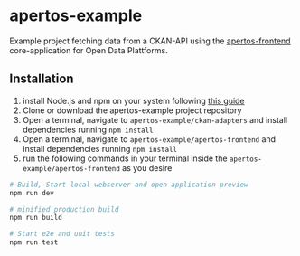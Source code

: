 # apertos-example
Example project fetching data from a CKAN-API using the [apertos-frontend](https://gitlab.fokus.fraunhofer.de/apertos/apertos-frontend) core-application for Open Data Plattforms.

## Installation

1. install Node.js and npm on your system following [this guide](https://nodejs.org/en/download/package-manager/)
2. Clone or download the apertos-example project repository
3. Open a terminal, navigate to ```apertos-example/ckan-adapters``` and install dependencies running ```npm install```
4. Open a terminal, navigate to ```apertos-example/apertos-frontend``` and install dependencies running ```npm install```
5. run the following commands in your terminal inside the ```apertos-example/apertos-frontend``` as you desire
``` bash
# Build, Start local webserver and open application preview 
npm run dev

# minified production build 
npm run build

# Start e2e and unit tests
npm run test
```
